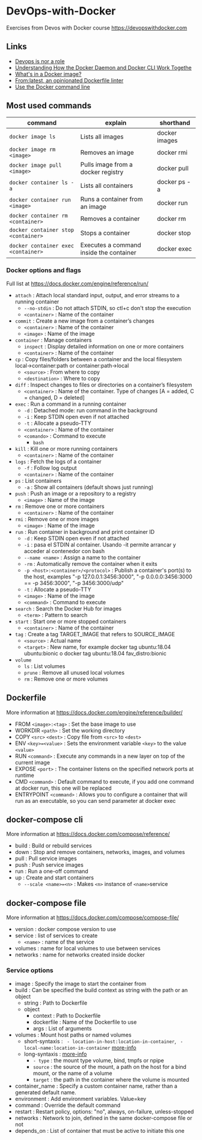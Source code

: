 ﻿# DevOps-with-Docker
Exercises from Devos with Docker course https://devopswithdocker.com

## Links

* [Devops is nor a role](http://turnoff.us/geek/devops-explained/)
* [Understanding How the Docker Daemon and Docker CLI Work Togethe](https://nickjanetakis.com/blog/understanding-how-the-docker-daemon-and-docker-cli-work-together)
* [What's in a Docker image?](https://cameronlonsdale.com/2018/11/26/whats-in-a-docker-image/)
* [From:latest, an opinionated Dockerfile linter](https://www.fromlatest.io/#/)
* [Use the Docker command line](https://docs.docker.com/engine/reference/commandline/cli/) 

## Most used commands
|command|explain|shorthand|
|--|--|--|
|`docker image ls`|Lists all images|docker images|
|`docker image rm <image>`|Removes an image|docker rmi|
|`docker image pull <image>`|Pulls image from a docker registry|docker pull|
|`docker container ls -a`|Lists all containers|docker ps -a|
|`docker container run <image>`|Runs a container from an image|docker run|
|`docker container rm <container>`|Removes a container|docker rm|
|`docker container stop <container>`|Stops a container|docker stop|
|`docker container exec <container>`|Executes a command inside the container|docker exec| 


### Docker options and flags
Full list at https://docs.docker.com/engine/reference/run/

- `attach`                                  : Attach local standard input, output, and error streams to a running container
    - `--no-stdin`                          : Do not attach STDIN, so ctl+c don't stop the execution
    - `<container>`                         : Name of the container
- `commit`                                  : Create a new image from a container’s changes
    - `<container>`                         : Name of the container
	- `<image>`                             : Name of the image
- `container`                               : Manage containers
    - `inspect`                             : Display detailed information on one or more containers
    - `<container>`                         : Name of the container
- `cp`                                      : Copy files/folders between a container and the local filesystem local->container:path or container:path->local
    - `<source>`                            : From where to copy 
    - `<destination>`                       : Where to copy
- `diff`                                    : Inspect changes to files or directories on a container’s filesystem
    - `<container>`                         : Name of the container. Type of changes [A = added, C = changed, D = deleted]
- `exec`                                    : Run a command in a running container
    - `-d`                                  : Detached mode: run command in the background
    - `-i`                                  : Keep STDIN open even if not attached
    - `-t`                                  : Allocate a pseudo-TTY
    - `<container>`                         : Name of the container
    - `<comando>`                           : Command to execute
        - `bash`                            
- `kill`                                    : Kill one or more running containers
    - `<container>`                         : Name of the container
- `logs`                                    : Fetch the logs of a container
    - `-f`                                  : Follow log output
    - `<container>`                         : Name of the container
- `ps`                                      : List containers
    - `-a`                                  : Show all containers (default shows just running)
- `push`                                    : Push an image or a repository to a registry
    - `<image>`                             : Name of the image
- `rm`                                      : Remove one or more containers
    - `<container>`                         : Name of the container
- `rmi`                                     : Remove one or more images
    - `<image>`                             : Name of the image
- `run`                                     : Run container in background and print container ID
    - `-d`                                  : Keep STDIN open even if not attached
    - `-i`                                  : pasa el STDIN al container. Usando -it permite arrancar y acceder al contenedor con bash
    - `--name <name>`                       : Assign a name to the container
    - `-rm`                                 : Automatically remove the container when it exits
    - `-p <host>:<container>/<protocol>`    : Publish a container's port(s) to the host, examples "-p 127.0.0.1:3456:3000", "-p 0.0.0.0:3456:3000 == -p 3456:3000", "-p 3456:3000/udp"
    - `-t`                                  : Allocate a pseudo-TTY
	- `<image>`                             : Name of the image
    - `<command>`                           : Command to execute
- `search`                                  : Search the Docker Hub for images
    - `<term>`                              : Pattern to search
- `start`                                   : Start one or more stopped containers
    - `<container>`                         : Name of the container
- `tag`                                     : Create a tag TARGET_IMAGE that refers to SOURCE_IMAGE
    - `<source>`                            : Actual name
    - `<target>`                            : New name, for example docker tag ubuntu:18.04 ubuntu:bionic o docker tag ubuntu:18.04 fav_distro:bionic 
- `volume`  
    - `ls`                                  : List volumes
    - `prune`                               : Remove all unused local volumes      
    - `rm`                                  : Remove one or more volumes

## Dockerfile
More information at https://docs.docker.com/engine/reference/builder/

- FROM `<image>:<tag>`          : Set the base image to use 
- WORKDIR  `<path>`             : Set the working directory
- COPY `<src>` `<dest>`         : Copy file from `<src>` to `<dest>`
- ENV  `<key>=<value>`          : Sets the environment variable `<key>` to the value `<value>`
- RUN  `<command>`              : Execute any commands in a new layer on top of the current image
- EXPOSE `<port>`               : The container listens on the specified network ports at runtime
- CMD  `<command>`              : Default command to execute, if you add one command at docker run, this one will be replaced
- ENTRYPOINT `<command>`        : Allows you to configure a container that will run as an executable, so you can send parameter at docker exec

## docker-compose cli
More information at https://docs.docker.com/compose/reference/

- build                         : Build or rebuild services
- down                          : Stop and remove containers, networks, images, and volumes
- pull                          : Pull service images
- push                          : Push service images
- run                           : Run a one-off command
- up                            : Create and start containers
    - `--scale <name>=<n>`      : Makes `<n>` instance of `<name>`service

## docker-compose file
More information at https://docs.docker.com/compose/compose-file/

- version                       : docker compose version to use
- service                       : list of services to create
    - `<name>`                  : name of the service
- volumes                       : name for local volumes to use between services
- networks                      : name for networks created inside docker

### Service options

- image                         : Specify the image to start the container from
- build                         : Can be specified the build context as string with the path or an object
    - string                    : Path to Dockerfile
    - object
        - context               : Path to Dockerfile
        - dockerfile            : Name of the Dockerfile to use
        - args                  : List of arguments
- volumes                       : Mount host paths or named volumes
    - short-syntaxis            : ` - location-in-host:location-in-container`, ` - local-name:location-in-container` [more-info](https://docs.docker.com/compose/compose-file/compose-file-v3/#short-syntax-3)
    - long-syntaxis             : [more-info](https://docs.docker.com/compose/compose-file/compose-file-v3/#long-syntax-3)
        - `- type`              : the mount type volume, bind, tmpfs or npipe
        - `source`              : the source of the mount, a path on the host for a bind mount, or the name of a volume
        - `target`              : the path in the container where the volume is mounted
- container_name                : Specify a custom container name, rather than a generated default name.
- environment                   : Add environment variables. Value=key
- command                       : Override the default command
- restart                       : Restart policy, options: "no", always, on-failure, unless-stopped
- networks                      : Network to join, defined in the same docker-compose file or not
- depends_on                    : List of container that must be active to initiate this one
  